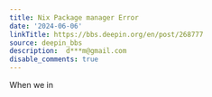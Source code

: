 ```yaml
---
title: Nix Package manager Error
date: '2024-06-06'
linkTitle: https://bbs.deepin.org/en/post/268777
source: deepin_bbs
description:  d***m@gmail.com 
disable_comments: true
---
```

When we in
